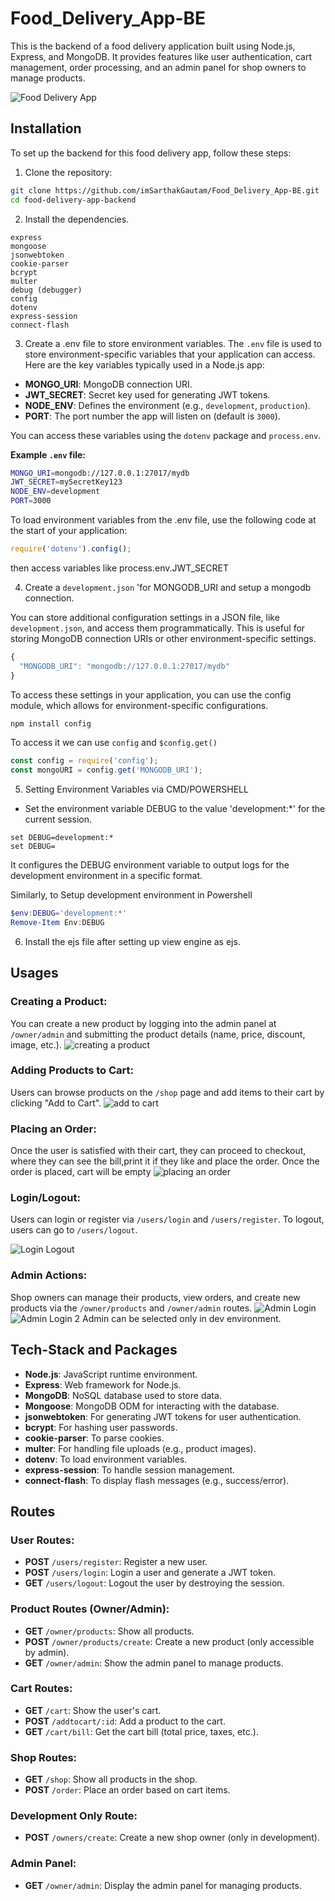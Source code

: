 # Food_Delivery_App-BE

This is the backend of a food delivery application built using Node.js, Express, and MongoDB. It provides features like user authentication, cart management, order processing, and an admin panel for shop owners to manage products.

![Food Delivery App](./public/images/shop.png)

## Installation 

To set up the backend for this food delivery app, follow these steps:

1. Clone the repository:
```bash
git clone https://github.com/imSarthakGautam/Food_Delivery_App-BE.git
cd food-delivery-app-backend
```

2. Install the dependencies.

``` npm install 
express
mongoose
jsonwebtoken
cookie-parser
bcrypt
multer
debug (debugger)
config
dotenv
express-session
connect-flash
```

3. Create a .env file to store environment variables.
The `.env` file is used to store environment-specific variables that your application can access. Here are the key variables typically used in a Node.js app:

- **MONGO_URI**: MongoDB connection URI.
- **JWT_SECRET**: Secret key used for generating JWT tokens.
- **NODE_ENV**: Defines the environment (e.g., `development`, `production`).
- **PORT**: The port number the app will listen on (default is `3000`).

You can access these variables using the `dotenv` package and `process.env`.

**Example `.env` file:**
```bash
MONGO_URI=mongodb://127.0.0.1:27017/mydb
JWT_SECRET=mySecretKey123
NODE_ENV=development
PORT=3000
```
To load environment variables from the .env file, use the following code at the start of your application:
```js
require('dotenv').config();
```
then access variables like process.env.JWT_SECRET


4. Create a `development.json` 'for MONGODB_URI and setup a mongodb connection.

You can store additional configuration settings in a JSON file, like `development.json`, and access them programmatically. This is useful for storing MongoDB connection URIs or other environment-specific settings.

```js
{
  "MONGODB_URI": "mongodb://127.0.0.1:27017/mydb"
}
```
To access these settings in your application, you can use the config module, which allows for environment-specific configurations.
```bash
npm install config
```
To access it we can use `config` and `$config.get()`
```js
const config = require('config');
const mongoURI = config.get('MONGODB_URI');
```

5. Setting Environment Variables via CMD/POWERSHELL

- Set the environment variable DEBUG to the value 'development:*' for the current session.
```CMD
set DEBUG=development:*
set DEBUG= 
```
It configures the DEBUG environment variable to output logs for the development environment in a specific format. 

Similarly, to Setup development environment in Powershell

```powershell
$env:DEBUG='development:*'
Remove-Item Env:DEBUG
```
6. Install the ejs file after setting up view engine as ejs.



## Usages

### Creating a Product:
You can create a new product by logging into the admin panel at `/owner/admin` and submitting the product details (name, price, discount, image, etc.).
![creating a product](./public/images/create_new_product.png)

### Adding Products to Cart:
Users can browse products on the `/shop` page and add items to their cart by clicking "Add to Cart".
![add to cart](./public/images/cart.png)

### Placing an Order:
Once the user is satisfied with their cart, they can proceed to checkout, where they can see the bill,print it if they like and place the order.
Once the order is placed, cart will be empty
![placing an order](./public/images/bill.png)


### Login/Logout:
Users can login or register via `/users/login` and `/users/register`. To logout, users can go to `/users/logout`.

![Login Logout](./public/images/cart.png)

### Admin Actions:
Shop owners can manage their products, view orders, and create new products via the `/owner/products` and `/owner/admin` routes.
![Admin Login](./public/images/admin_login.png)
![Admin Login 2](./public/images/admin_outside_dev_env.png)
Admin can be selected only in dev environment.


## Tech-Stack and Packages

- **Node.js**: JavaScript runtime environment.
- **Express**: Web framework for Node.js.
- **MongoDB**: NoSQL database used to store data.
- **Mongoose**: MongoDB ODM for interacting with the database.
- **jsonwebtoken**: For generating JWT tokens for user authentication.
- **bcrypt**: For hashing user passwords.
- **cookie-parser**: To parse cookies.
- **multer**: For handling file uploads (e.g., product images).
- **dotenv**: To load environment variables.
- **express-session**: To handle session management.
- **connect-flash**: To display flash messages (e.g., success/error).

## Routes

### User Routes:
- **POST** `/users/register`: Register a new user.
- **POST** `/users/login`: Login a user and generate a JWT token.
- **GET** `/users/logout`: Logout the user by destroying the session.

### Product Routes (Owner/Admin):
- **GET** `/owner/products`: Show all products.
- **POST** `/owner/products/create`: Create a new product (only accessible by admin).
- **GET** `/owner/admin`: Show the admin panel to manage products.

### Cart Routes:
- **GET** `/cart`: Show the user's cart.
- **POST** `/addtocart/:id`: Add a product to the cart.
- **GET** `/cart/bill`: Get the cart bill (total price, taxes, etc.).

### Shop Routes:
- **GET** `/shop`: Show all products in the shop.
- **POST** `/order`: Place an order based on cart items.

### Development Only Route:
- **POST** `/owners/create`: Create a new shop owner (only in development).

### Admin Panel:
- **GET** `/owner/admin`: Display the admin panel for managing products.

